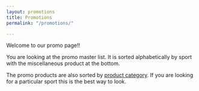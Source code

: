 ```yaml
---
layout: promotions
title: Promotions
permalink: "/promotions/"

---
```

Welcome to our promo page!!

You are looking at the promo master list. It is sorted alphabetically by sport with the miscellaneous product at the bottom.

The promo products are also sorted by [product category](https://balticathletics.com/products/). If you are looking for a particular sport this is the best way to look.